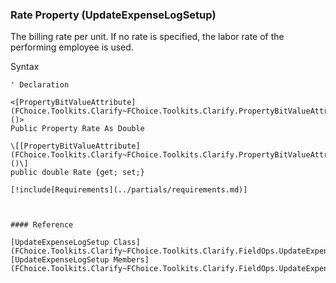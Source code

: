 ﻿### Rate Property (UpdateExpenseLogSetup)

The billing rate per unit. If no rate is specified, the labor rate of the performing employee is used.

Syntax

```vbnet
' Declaration

<[PropertyBitValueAttribute](FChoice.Toolkits.Clarify~FChoice.Toolkits.Clarify.PropertyBitValueAttribute.md)()>
Public Property Rate As Double

\[[PropertyBitValueAttribute](FChoice.Toolkits.Clarify~FChoice.Toolkits.Clarify.PropertyBitValueAttribute.md)()\]
public double Rate {get; set;}

[!include[Requirements](../partials/requirements.md)]



#### Reference

[UpdateExpenseLogSetup Class](FChoice.Toolkits.Clarify~FChoice.Toolkits.Clarify.FieldOps.UpdateExpenseLogSetup.md)  
[UpdateExpenseLogSetup Members](FChoice.Toolkits.Clarify~FChoice.Toolkits.Clarify.FieldOps.UpdateExpenseLogSetup_members.md)